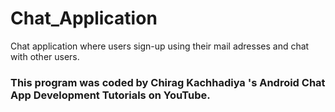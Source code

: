 # Chat_Application
Chat application where users sign-up using their mail adresses and chat with other users.

### This program was coded by Chirag Kachhadiya 's Android Chat App Development Tutorials on YouTube.
